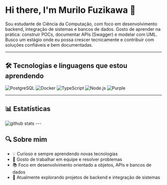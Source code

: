 
# Hi there, I'm Murilo Fuzikawa 👋

Sou estudante de Ciência da Computação, com foco em desenvolvimento backend, integração de sistemas e bancos de dados. Gosto de aprender na prática: construir POCs, documentar APIs (Swagger) e modelar com UML. Busco um estágio onde eu possa crescer tecnicamente e contribuir com soluções confiáveis e bem documentadas.

---

## 🛠️ Tecnologias e linguagens que estou aprendendo
![PostgreSQL](https://img.shields.io/badge/PostgreSQL-316192?style=for-the-badge&logo=postgresql&logoColor=white)
![Docker](https://img.shields.io/badge/Docker-2496ED?style=for-the-badge&logo=docker&logoColor=white)
![TypeScript](https://img.shields.io/badge/TypeScript-3178C6?style=for-the-badge&logo=typescript&logoColor=white)
![Node.js](https://img.shields.io/badge/Node.js-339933?style=for-the-badge&logo=node.js&logoColor=white)
![Purple](https://img.shields.io/badge/Learning-Continuously-800080?style=for-the-badge)

---

## 📊 Estatísticas
<picture decoding="async" loading="lazy">
  <source media="(prefers-color-scheme: dark)" srcset="https://pixel-profile.vercel.app/api/github-stats?username=MFuzikawa&screen_effect=true&theme=monica&pixelate_avatar=false">
  <img alt="github stats" src="https://pixel-profile.vercel.app/api/github-stats?username=MFuzikawa>&theme=summer">
</picture>
---

## 🔍 Sobre mim
- 💡 Curioso e sempre aprendendo novas tecnologias
- 🤝 Gosto de trabalhar em equipe e resolver problemas
- 📚 Foco em desenvolvimento orientado a objetos, APIs e bancos de dados
- 🌱 Atualmente explorando projetos de backend e integração de sistemas


              
